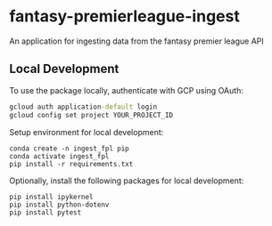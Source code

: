# fantasy-premierleague-ingest
An application for ingesting data from the fantasy premier league API

## Local Development

To use the package locally, authenticate with GCP using OAuth:

```cmd
gcloud auth application-default login
gcloud config set project YOUR_PROJECT_ID
```

Setup environment for local development:

```
conda create -n ingest_fpl pip
conda activate ingest_fpl
pip install -r requirements.txt
```

Optionally, install the following packages for local development:

```
pip install ipykernel
pip install python-dotenv
pip install pytest
```